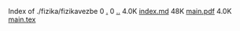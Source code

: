 Index of ./fizika/fizikavezbe
0 [.](.)
0 [..](..)
4.0K [index.md](index.md)
48K [main.pdf](main.pdf)
4.0K [main.tex](main.tex)
